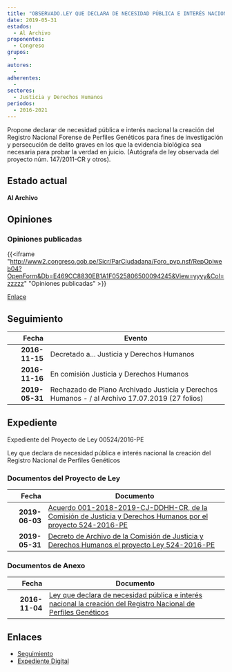 ```yaml
---
title: "OBSERVADO.LEY QUE DECLARA DE NECESIDAD PÚBLICA E INTERÉS NACIONAL LA CREACIÓN DEL REGISTRO NACIONAL DE PERFILES GENÉTICOS"
date: 2019-05-31
estados: 
  - Al Archivo
proponentes: 
  - Congreso
grupos: 
  - 
autores: 
  - 
adherentes: 
  - 
sectores: 
  - Justicia y Derechos Humanos
periodos: 
  - 2016-2021
---
```


Propone declarar de necesidad pública e interés nacional la creación del Registro Nacional Forense de Perfiles Genéticos para fines de investigación y persecución de delito graves en los que la evidencia biológica sea necesaria para probar la verdad en juicio. (Autógrafa de ley observada del proyecto núm. 147/2011-CR y otros).


## Estado actual

**Al Archivo**

## Opiniones

### Opiniones publicadas

{{<iframe "http://www2.congreso.gob.pe/Sicr/ParCiudadana/Foro_pvp.nsf/RepOpiweb04?OpenForm&Db=E469CC8830EB1A1F0525806500094245&View=yyyy&Col=zzzzz" "Opiniones publicadas" >}}

[Enlace](http://www2.congreso.gob.pe/Sicr/ParCiudadana/Foro_pvp.nsf/RepOpiweb04?OpenForm&Db=E469CC8830EB1A1F0525806500094245&View=yyyy&Col=zzzzz)

## Seguimiento

| Fecha | Evento |
|------:|--------|
| **2016-11-15** | Decretado a... Justicia y Derechos Humanos|
| **2016-11-16** | En comisión Justicia y Derechos Humanos|
| **2019-05-31** | Rechazado de Plano Archivado Justicia y Derechos Humanos - / al Archivo 17.07.2019 (27 folios)|


## Expediente

Expediente del Proyecto de Ley 00524/2016-PE

Ley que declara de necesidad pública e interés nacional la creación del Registro Nacional de Perfiles Genéticos


### Documentos del Proyecto de Ley

| Fecha | Documento |
|------:|--------|
| **2019-06-03** | [Acuerdo 001-2018-2019-CJ-DDHH-CR, de la Comisión de Justicia y Derechos Humanos por el proyecto 524-2016-PE](http://www.leyes.congreso.gob.pe/Documentos/2016_2021/Decretos/Archivamiento/DA0040620190603.pdf) |
| **2019-05-31** | [Decreto de Archivo de la Comisión de Justicia y Derechos Humanos el proyecto Ley 524-2016-PE](http://www.leyes.congreso.gob.pe/Documentos/2016_2021/Decretos/Archivamiento/DA0118320190531.pdf) |

### Documentos de Anexo

| Fecha | Documento |
|------:|--------|
| **2016-11-04** | [Ley que declara de necesidad pública e interés nacional la creación del Registro Nacional de Perfiles Genéticos](http://www.leyes.congreso.gob.pe/Documentos/2016_2021/Proyectos_de_Ley_y_de_Resoluciones_Legislativas/PL0052420161104.pdf) |

## Enlaces 

- [Seguimiento](http://www2.congreso.gob.pe/Sicr/TraDocEstProc/CLProLey2016.nsf/f7fff46988ca05b1052578e100829cc7/f2f3db9227b17f7f052580640059c68a?OpenDocument)
- [Expediente Digital](http://www2.congreso.gob.pehttp://www2.congreso.gob.pe/Sicr/TraDocEstProc/CLProLey2016.nsf/f7fff46988ca05b1052578e100829cc7/f2f3db9227b17f7f052580640059c68a?OpenDocument&Click=05257FB7005EB655.eb71d0cf91d8294e05256cdf006b5706/$Body/0.1C6C)

